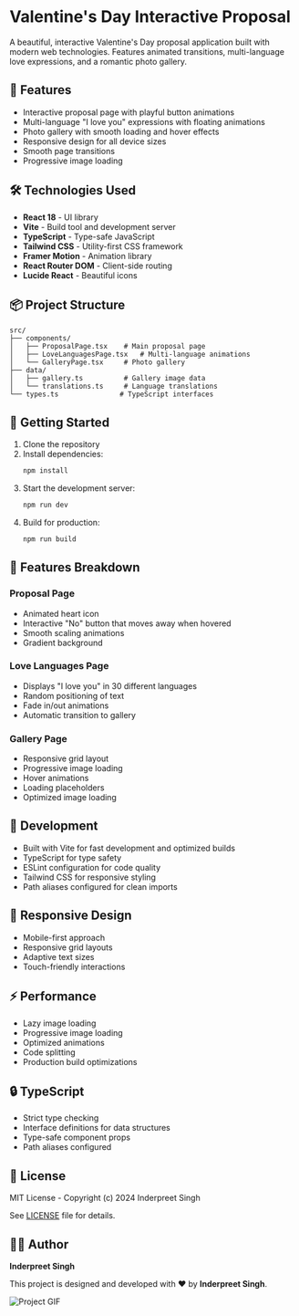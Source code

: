 # Valentine's Day Interactive Proposal

A beautiful, interactive Valentine's Day proposal application built with modern web technologies. Features animated transitions, multi-language love expressions, and a romantic photo gallery.

## 🚀 Features

- Interactive proposal page with playful button animations
- Multi-language "I love you" expressions with floating animations
- Photo gallery with smooth loading and hover effects
- Responsive design for all device sizes
- Smooth page transitions
- Progressive image loading

## 🛠️ Technologies Used

- **React 18** - UI library
- **Vite** - Build tool and development server
- **TypeScript** - Type-safe JavaScript
- **Tailwind CSS** - Utility-first CSS framework
- **Framer Motion** - Animation library
- **React Router DOM** - Client-side routing
- **Lucide React** - Beautiful icons

## 📦 Project Structure

```
src/
├── components/
│   ├── ProposalPage.tsx    # Main proposal page
│   ├── LoveLanguagesPage.tsx   # Multi-language animations
│   └── GalleryPage.tsx     # Photo gallery
├── data/
│   ├── gallery.ts          # Gallery image data
│   └── translations.ts     # Language translations
└── types.ts               # TypeScript interfaces
```

## 🚀 Getting Started

1. Clone the repository
2. Install dependencies:
   ```bash
   npm install
   ```
3. Start the development server:
   ```bash
   npm run dev
   ```
4. Build for production:
   ```bash
   npm run build
   ```

## 🎨 Features Breakdown

### Proposal Page
- Animated heart icon
- Interactive "No" button that moves away when hovered
- Smooth scaling animations
- Gradient background

### Love Languages Page
- Displays "I love you" in 30 different languages
- Random positioning of text
- Fade in/out animations
- Automatic transition to gallery

### Gallery Page
- Responsive grid layout
- Progressive image loading
- Hover animations
- Loading placeholders
- Optimized image loading

## 🔧 Development

- Built with Vite for fast development and optimized builds
- TypeScript for type safety
- ESLint configuration for code quality
- Tailwind CSS for responsive styling
- Path aliases configured for clean imports

## 📱 Responsive Design

- Mobile-first approach
- Responsive grid layouts
- Adaptive text sizes
- Touch-friendly interactions

## ⚡ Performance

- Lazy image loading
- Progressive image loading
- Optimized animations
- Code splitting
- Production build optimizations

## 🔒 TypeScript

- Strict type checking
- Interface definitions for data structures
- Type-safe component props
- Path aliases configured

## 📄 License

MIT License - Copyright (c) 2024 Inderpreet Singh

See [LICENSE](./LICENSE) file for details.

## 👨‍💻 Author

**Inderpreet Singh**

<p>This project is designed and developed with ❤️ by <strong>Inderpreet Singh</strong>.</p>
<img src="Untitled video - Made with Clipchamp (1).gif" alt="Project GIF">

